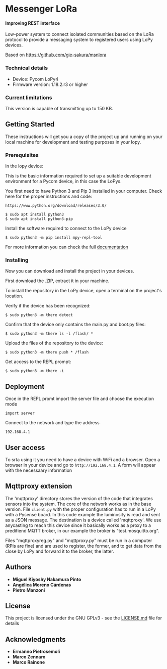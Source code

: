 # Messenger LoRa

#### Improving REST interface

Low-power system to connect isolated communities based on the LoRa protocol to provide a messaging system to registered users using LoPy devices.

Based on https://github.com/gie-sakura/msnlora

### Technical details

   - Device: Pycom LoPy4
   - Firmware version: 1.18.2.r3 or higher

### Current limitations
This version is capable of transmitting up to 150 KB.

## Getting Started

These instructions will get you a copy of the project up and running on your local machine for development and testing purposes in your lopy. 

### Prerequisites

In the lopy device:

This is the basic information required to set up a suitable development environment for a Pycom device, in this case the LoPys.

You first need to have Python 3 and Pip 3 installed in your computer. Check here for the proper instructions and code:
```
https://www.python.org/download/releases/3.0/

$ sudo apt install python3
$ sudo apt install python3-pip
```

Install the software required to connect to the LoPy device
```
$ sudo python3 -m pip install mpy-repl-tool
```

For more information you can check the full [documentation](https://docs.pycom.io/)

### Installing

Now you can download and install the project in your devices.

First download the .ZIP, extract it in your machine.

To install the repository in the LoPy device, open a terminal on the project's location.

Verify if the device has been recognized:
```
$ sudo python3 -m there detect
```

Confirm that the device only contains the main.py and boot.py files:
```
$ sudo python3 -m there ls -l /flash/ *
```

Upload the files of the repository to the device:
```
$ sudo python3 -m there push * /flash
```

Get access to the REPL prompt:
```
$ sudo python3 -m there -i
```

## Deployment

Once in the REPL promt import the server file and choose the execution mode
```
import server
```
Connect to the network and type the address
```
192.168.4.1
```

## User access
To srta using it you need to have a device with WiFi and a browser. Open a browser in your device and go to `http://192.168.4.1`. A form will appear with the necessaary information


## Mqttproxy extension
The 'mqttproxy' directory stores the version of the code that integrates sensors into the system. The core of the network works as in the base version.
File `client.py` with the proper configuration has to run in a LoPy with a Pysense board. In this code example the luminosity is read and sent as a JSON message.
The destination is a device called 'mqttproxy'. We use anycasting to reach this device since it basically works as a proxy to a predifiend MQTT broker, in our example the broker is "test.mosquitto.org".

Files "mqttproxyreg.py" and "mqttproxy.py" must be run in a computer (RPis are fine) and are used to register, the former, and to get data from the close by LoPy and forward it to the broker, the latter.

## Authors

* **Miguel Kiyoshy Nakamura Pinto**
* **Angélica Moreno Cárdenas**
* **Pietro Manzoni**

## License

This project is licensed under the GNU GPLv3 - see the [LICENSE.md](license.md) file for details

## Acknowledgments

* **Ermanno Pietrosemoli**
* **Marco Zennaro**
* **Marco Rainone**